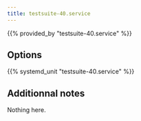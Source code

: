 ```yaml
---
title: testsuite-40.service
---
```


{{% provided_by "testsuite-40.service" %}}

## Options

{{% systemd_unit "testsuite-40.service" %}}

## Additionnal notes

Nothing here.